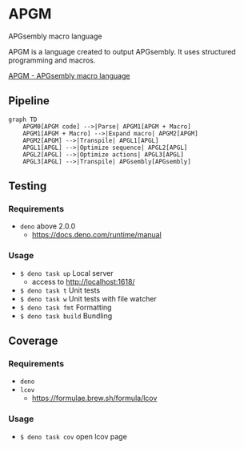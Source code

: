 # APGM

APGsembly macro language

APGM is a language created to output APGsembly. It uses structured programming
and macros.

[APGM - APGsembly macro language](https://rei1024.github.io/apgm/)

## Pipeline

```mermaid
graph TD
    APGM0[APGM code] -->|Parse| APGM1[APGM + Macro]
    APGM1[APGM + Macro] -->|Expand macro| APGM2[APGM]
    APGM2[APGM] -->|Transpile| APGL1[APGL]
    APGL1[APGL] -->|Optimize sequence| APGL2[APGL]
    APGL2[APGL] -->|Optimize actions| APGL3[APGL]
    APGL3[APGL] -->|Transpile| APGsembly[APGsembly]
```

## Testing

### Requirements

- `deno` above 2.0.0
  - <https://docs.deno.com/runtime/manual>

### Usage

- `$ deno task up` Local server
  - access to [http://localhost:1618/](http://localhost:1618/)
- `$ deno task t` Unit tests
- `$ deno task w` Unit tests with file watcher
- `$ deno task fmt` Formatting
- `$ deno task build` Bundling

## Coverage

### Requirements

- `deno`
- `lcov`
  - https://formulae.brew.sh/formula/lcov

### Usage

- `$ deno task cov` open lcov page

